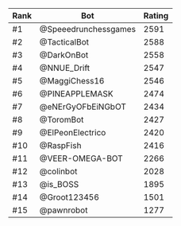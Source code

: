 Rank|Bot|Rating
---|---|---
#1|@Speeedrunchessgames|2591
#2|@TacticalBot|2588
#3|@DarkOnBot|2558
#4|@NNUE_Drift|2547
#5|@MaggiChess16|2546
#6|@PINEAPPLEMASK|2474
#7|@eNErGyOFbEiNGbOT|2434
#8|@ToromBot|2427
#9|@ElPeonElectrico|2420
#10|@RaspFish|2416
#11|@VEER-OMEGA-BOT|2266
#12|@colinbot|2028
#13|@is_BOSS|1895
#14|@Groot123456|1501
#15|@pawnrobot|1277
